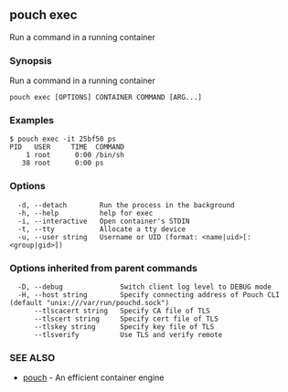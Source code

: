 ## pouch exec

Run a command in a running container

### Synopsis

Run a command in a running container

```
pouch exec [OPTIONS] CONTAINER COMMAND [ARG...]
```

### Examples

```
$ pouch exec -it 25bf50 ps
PID   USER     TIME  COMMAND
    1 root      0:00 /bin/sh
   38 root      0:00 ps

```

### Options

```
  -d, --detach        Run the process in the background
  -h, --help          help for exec
  -i, --interactive   Open container's STDIN
  -t, --tty           Allocate a tty device
  -u, --user string   Username or UID (format: <name|uid>[:<group|gid>])
```

### Options inherited from parent commands

```
  -D, --debug              Switch client log level to DEBUG mode
  -H, --host string        Specify connecting address of Pouch CLI (default "unix:///var/run/pouchd.sock")
      --tlscacert string   Specify CA file of TLS
      --tlscert string     Specify cert file of TLS
      --tlskey string      Specify key file of TLS
      --tlsverify          Use TLS and verify remote
```

### SEE ALSO

* [pouch](pouch.md)	 - An efficient container engine

